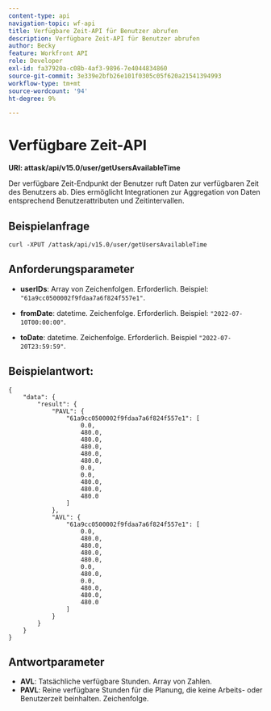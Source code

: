 ```yaml
---
content-type: api
navigation-topic: wf-api
title: Verfügbare Zeit-API für Benutzer abrufen
description: Verfügbare Zeit-API für Benutzer abrufen
author: Becky
feature: Workfront API
role: Developer
exl-id: fa37920a-c08b-4af3-9896-7e4044834860
source-git-commit: 3e339e2bfb26e101f0305c05f620a21541394993
workflow-type: tm+mt
source-wordcount: '94'
ht-degree: 9%

---
```


# Verfügbare Zeit-API

**URI: attask/api/v15.0/user/getUsersAvailableTime**

Der verfügbare Zeit-Endpunkt der Benutzer ruft Daten zur verfügbaren Zeit des Benutzers ab. Dies ermöglicht Integrationen zur Aggregation von Daten entsprechend Benutzerattributen und Zeitintervallen.

## Beispielanfrage

`curl -XPUT /attask/api/v15.0/user/getUsersAvailableTime`

## Anforderungsparameter

* **userIDs**: Array von Zeichenfolgen. Erforderlich. Beispiel: `"61a9cc0500002f9fdaa7a6f824f557e1"`.

* **fromDate**: datetime. Zeichenfolge. Erforderlich. Beispiel:  `"2022-07-10T00:00:00"`.

* **toDate**: datetime. Zeichenfolge. Erforderlich. Beispiel `"2022-07-20T23:59:59"`.

## Beispielantwort:

```
{
    "data": {
        "result": {
            "PAVL": {
                "61a9cc0500002f9fdaa7a6f824f557e1": [
                    0.0,
                    480.0,
                    480.0,
                    480.0,
                    480.0,
                    480.0,
                    0.0,
                    0.0,
                    480.0,
                    480.0,
                    480.0
                ]
            },
            "AVL": {
                "61a9cc0500002f9fdaa7a6f824f557e1": [
                    0.0,
                    480.0,
                    480.0,
                    480.0,
                    480.0,
                    0.0,
                    480.0,
                    0.0,
                    480.0,
                    480.0,
                    480.0
                ]
            }
        }
    }
}
```

## Antwortparameter

* **AVL**: Tatsächliche verfügbare Stunden. Array von Zahlen.
* **PAVL**: Reine verfügbare Stunden für die Planung, die keine Arbeits- oder Benutzerzeit beinhalten. Zeichenfolge.
